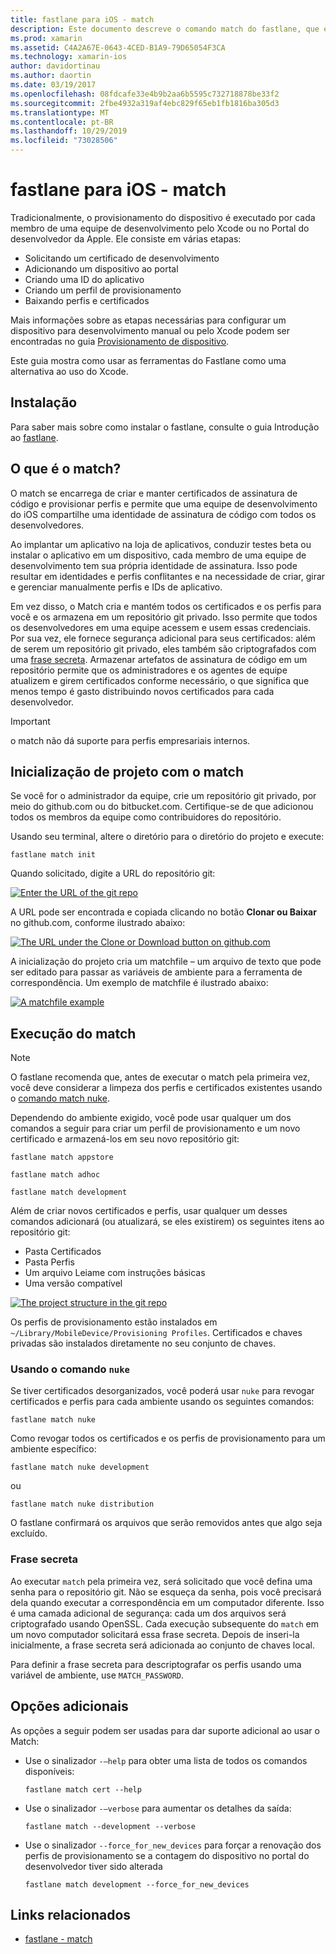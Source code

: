 ```yaml
---
title: fastlane para iOS - match
description: Este documento descreve o comando match do fastlane, que é usado para criar e manter certificados de assinatura de código e perfis de provisionamento para desenvolvimento do iOS.
ms.prod: xamarin
ms.assetid: C4A2A67E-0643-4CED-B1A9-79D65054F3CA
ms.technology: xamarin-ios
author: davidortinau
ms.author: daortin
ms.date: 03/19/2017
ms.openlocfilehash: 08fdcafe33e4b9b2aa6b5595c732718878be33f2
ms.sourcegitcommit: 2fbe4932a319af4ebc829f65eb1fb1816ba305d3
ms.translationtype: MT
ms.contentlocale: pt-BR
ms.lasthandoff: 10/29/2019
ms.locfileid: "73028506"
---
```

# <a name="fastlane-for-ios---match"></a>fastlane para iOS - match

Tradicionalmente, o provisionamento do dispositivo é executado por cada membro de uma equipe de desenvolvimento pelo Xcode ou no Portal do desenvolvedor da Apple. Ele consiste em várias etapas:

- Solicitando um certificado de desenvolvimento
- Adicionando um dispositivo ao portal
- Criando uma ID do aplicativo
- Criando um perfil de provisionamento
- Baixando perfis e certificados

Mais informações sobre as etapas necessárias para configurar um dispositivo para desenvolvimento manual ou pelo Xcode podem ser encontradas no guia [Provisionamento de dispositivo](~/ios/get-started/installation/device-provisioning/index.md).

Este guia mostra como usar as ferramentas do Fastlane como uma alternativa ao uso do Xcode.

## <a name="installation"></a>Instalação

Para saber mais sobre como instalar o fastlane, consulte o guia Introdução ao [fastlane](~/ios/deploy-test/provisioning/fastlane/index.md#Installation).

<a name="whatismatch" />

## <a name="what-is-match"></a>O que é o match?

O match se encarrega de criar e manter certificados de assinatura de código e provisionar perfis e permite que uma equipe de desenvolvimento do iOS compartilhe uma identidade de assinatura de código com todos os desenvolvedores.

Ao implantar um aplicativo na loja de aplicativos, conduzir testes beta ou instalar o aplicativo em um dispositivo, cada membro de uma equipe de desenvolvimento tem sua própria identidade de assinatura. Isso pode resultar em identidades e perfis conflitantes e na necessidade de criar, girar e gerenciar manualmente perfis e IDs de aplicativo.

Em vez disso, o Match cria e mantém todos os certificados e os perfis para você e os armazena em um repositório git privado. Isso permite que todos os desenvolvedores em uma equipe acessem e usem essas credenciais. Por sua vez, ele fornece segurança adicional para seus certificados: além de serem um repositório git privado, eles também são criptografados com uma [frase secreta](#passphrase). Armazenar artefatos de assinatura de código em um repositório permite que os administradores e os agentes de equipe atualizem e girem certificados conforme necessário, o que significa que menos tempo é gasto distribuindo novos certificados para cada desenvolvedor.

> [!IMPORTANT]
> o match não dá suporte para perfis empresariais internos.

<a name="initializing" />

## <a name="initializing-your-project-with-match"></a>Inicialização de projeto com o match

Se você for o administrador da equipe, crie um repositório git privado, por meio do github.com ou do bitbucket.com. Certifique-se de que adicionou todos os membros da equipe como contribuidores do repositório.

Usando seu terminal, altere o diretório para o diretório do projeto e execute:

```
fastlane match init
```

Quando solicitado, digite a URL do repositório git:

 [![](match-images/fastlane-image7.png "Enter the URL of the git repo")](match-images/fastlane-image7.png#lightbox)

A URL pode ser encontrada e copiada clicando no botão **Clonar ou Baixar** no github.com, conforme ilustrado abaixo:

[![](match-images/fastlane-image6.png "The URL under the Clone or Download button on github.com")](match-images/fastlane-image6.png#lightbox)

A inicialização do projeto cria um matchfile – um arquivo de texto que pode ser editado para passar as variáveis de ambiente para a ferramenta de correspondência. Um exemplo de matchfile é ilustrado abaixo:

[![](match-images/fastlane-image8.png "A matchfile example")](match-images/fastlane-image8.png#lightbox)

<a name="running" />

## <a name="running-match"></a>Execução do match

> [!NOTE]
> O fastlane recomenda que, antes de executar o match pela primeira vez, você deve considerar a limpeza dos perfis e certificados existentes usando o [comando match nuke](#using).

Dependendo do ambiente exigido, você pode usar qualquer um dos comandos a seguir para criar um perfil de provisionamento e um novo certificado e armazená-los em seu novo repositório git:

```
fastlane match appstore

fastlane match adhoc

fastlane match development
```

Além de criar novos certificados e perfis, usar qualquer um desses comandos adicionará (ou atualizará, se eles existirem) os seguintes itens ao repositório git:

- Pasta Certificados
- Pasta Perfis
- Um arquivo Leiame com instruções básicas
- Uma versão compatível

[![](match-images/fastlane-image9.png "The project structure in the git repo")](match-images/fastlane-image9.png#lightbox)

Os perfis de provisionamento estão instalados em `~/Library/MobileDevice/Provisioning Profiles`. Certificados e chaves privadas são instalados diretamente no seu conjunto de chaves.

<a name="using" />

### <a name="using-the-nuke-command"></a>Usando o comando `nuke`

Se tiver certificados desorganizados, você poderá usar `nuke` para revogar certificados e perfis para cada ambiente usando os seguintes comandos:

```
fastlane match nuke
```

Como revogar todos os certificados e os perfis de provisionamento para um ambiente específico:

```
fastlane match nuke development
```

 ou

```
fastlane match nuke distribution
```

O fastlane confirmará os arquivos que serão removidos antes que algo seja excluído.

<a name="passphrase" />

### <a name="passphrase"></a>Frase secreta

Ao executar `match` pela primeira vez, será solicitado que você defina uma senha para o repositório git. Não se esqueça da senha, pois você precisará dela quando executar a correspondência em um computador diferente. Isso é uma camada adicional de segurança: cada um dos arquivos será criptografado usando OpenSSL. Cada execução subsequente do `match` em um novo computador solicitará essa frase secreta. Depois de inseri-la inicialmente, a frase secreta será adicionada ao conjunto de chaves local.

Para definir a frase secreta para descriptografar os perfis usando uma variável de ambiente, use `MATCH_PASSWORD`.

<a name="options" />

## <a name="additional-options"></a>Opções adicionais

As opções a seguir podem ser usadas para dar suporte adicional ao usar o Match:

- Use o sinalizador `-–help` para obter uma lista de todos os comandos disponíveis:

    ```
    fastlane match cert --help
    ```

- Use o sinalizador `-–verbose` para aumentar os detalhes da saída:

    ```
    fastlane match --development --verbose
    ```

- Use o sinalizador `--force_for_new_devices` para forçar a renovação dos perfis de provisionamento se a contagem do dispositivo no portal do desenvolvedor tiver sido alterada

    ```
    fastlane match development --force_for_new_devices
    ```

## <a name="related-links"></a>Links relacionados

- [fastlane - match](https://github.com/fastlane/fastlane/blob/master/match/README.md)
